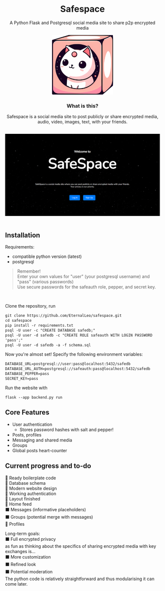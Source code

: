 <div align="center">
  
# Safespace
A Python Flask and Postgresql social media site to share p2p encrypted media

<img src="https://github.com/EternalLeo/safespace/blob/main/static/safelogo.png" alt="cat in box logo" width="200"/>

### What is this?

Safespace is a social media site to post publicly or share encrypted media,\
audio, video, images, text, with your friends.\
<br>

<img src="https://github.com/EternalLeo/safespace/blob/main/static/preview.png" alt="drawing" width="600"/>
</div>
<br>

## Installation
Requirements:
- compatible python version (latest)
- postgresql

>Remember!\
>Enter your own values for "user" (your postgresql username) and "pass" (various passwords)\
>Use secure passwords for the safeauth role, pepper, and secret key.
<br>

Clone the repository, run
  ```terminal
  git clone https://github.com/EternalLeo/safespace.git
  cd safespace
  pip install -r requirements.txt
  psql -U user -c "CREATE DATABASE safedb;"
  psql -U user -d safedb -c "CREATE ROLE safeauth WITH LOGIN PASSWORD 'pass';"
  psql -U user -d safedb -a -f schema.sql
  ```

Now you're almost set!
Specify the following environment variables:
  ```terminal
  DATABASE_URL=postgresql://user:pass@localhost:5432/safedb
  DATABASE_URL_AUTH=postgresql://safeauth:pass@localhost:5432/safedb
  DATABASE_PEPPER=pass
  SECRET_KEY=pass
  ```

Run the website with
  ```terminal
  flask --app backend.py run
  ```

## Core Features
- User authentication
  - Stores password hashes with salt and pepper!
- Posts, profiles
- Messaging and shared media
- Groups
- Global posts heart-counter

## Current progress and to-do

🔲 Ready boilerplate code\
🔲 Database schema\
🔲 Modern website design\
🔲 Working authentication\
🔲 Layout finished\
🔲 Home feed\
⬛ Messages (informative placeholders)\
⬛ Groups (potential merge with messages)\
🔲 Profiles

Long-term goals:\
⬛ Full encrypted privacy\
as fun as thinking about the specifics of sharing encrypted media with key exchanges is...\
⬛ More customization\
⬛ Refined look\
⬛ Potential moderation\
The python code is relatively straightforward and thus modularising it can come later.
